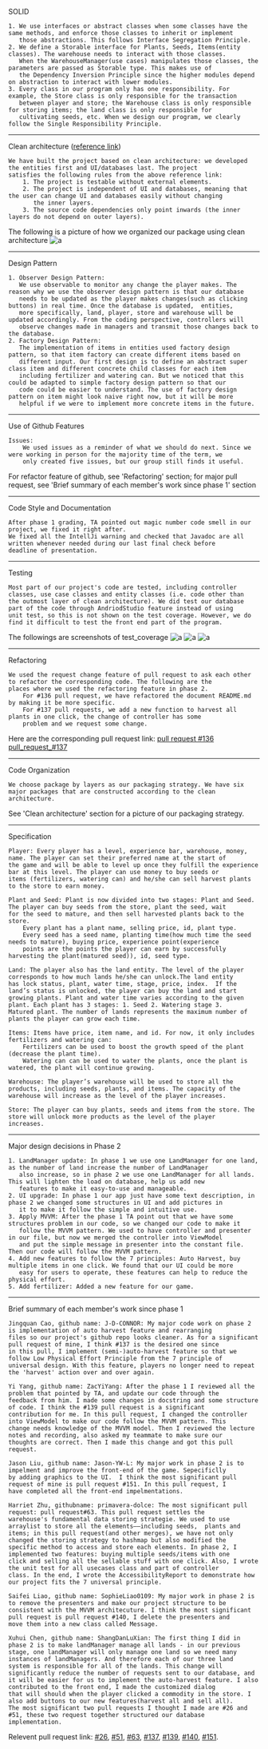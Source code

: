 
SOLID

    1. We use interfaces or abstract classes when some classes have the same methods, and enforce those classes to inherit or implement
       those abstractions. This follows Interface Segregation Principle.
    2. We define a Storable interface for Plants, Seeds, Items(entity classes). The warehouse needs to interact with those classes. 
       When the WarehouseManager(use cases) manipulates those classes, the parameters are passed as Storable type. This makes use of 
       the Dependency Inversion Principle since the higher modules depend on abstraction to interact with lower modules.
    3. Every class in our program only has one responsibility. For example, the Store class is only responsible for the transaction 
       between player and store; the Warehouse class is only responsible for storing items; the land class is only responsible for 
       cultivating seeds, etc. When we design our program, we clearly follow the Single Responsibility Principle.

---

Clean architecture ([reference link](https://blog.cleancoder.com/uncle-bob/2012/08/13/the-clean-architecture.html))

    We have built the project based on clean architecture: we developed the entities first and UI/databases last. The project 
    satisfies the following rules from the above reference link:
        1. The project is testable without external elements.
        2. The project is independent of UI and databases, meaning that the user can change UI and databases easily without changing 
           the inner layers.
        3. The source code dependencies only point inwards (the inner layers do not depend on outer layers).

The following is a picture of how we organized our package using clean architecture
![a](https://github.com/CSC207-UofT/course-project-not-a-team/blob/main/WrittenDocument/Phase2/packaging.jpg)

---

Design Pattern

    1. Observer Design Pattern:
       We use observable to monitor any change the player makes. The reason why we use the observer design pattern is that our database
       needs to be updated as the player makes changes(such as clicking buttons) in real time. Once the database is updated,  entities,
       more specifically, land, player, store and warehouse will be updated accordingly. From the coding perspective, controllers will 
       observe changes made in managers and transmit those changes back to the database. 
    2. Factory Design Pattern:
       The implementation of items in entities used factory design pattern, so that item factory can create different items based on 
       different input. Our first design is to define an abstract super class item and different concrete child classes for each item 
       including fertilizer and watering can. But we noticed that this could be adapted to simple factory design pattern so that our 
       code could be easier to understand. The use of factory design pattern on item might look naive right now, but it will be more
       helpful if we were to implement more concrete items in the future.

---

Use of Github Features

    Issues: 
        We used issues as a reminder of what we should do next. Since we were working in person for the majority time of the term, we 
        only created five issues, but our group still finds it useful.
 
 For refactor feature of github, see 'Refactoring' section; for major pull request, see 'Brief summary of each member's work since phase 1' section
 
---

Code Style and Documentation

    After phase 1 grading, TA pointed out magic number code smell in our project, we fixed it right after.
    We fixed all the IntellJi warning and checked that Javadoc are all written whenever needed during our last final check before
    deadline of presentation.

---

Testing

    Most part of our project's code are tested, including controller classes, use case classes and entity classes (i.e. code other than
    the outmost layer of clean architecture). We did test our database part of the code through AndriodStudio feature instead of using 
    unit test, so this is not shown on the test coverage. However, we do find it difficult to test the front end part of the program.
 
The followings are screenshots of test_coverage
![a](https://github.com/CSC207-UofT/course-project-not-a-team/blob/main/WrittenDocument/Phase2/test_coverage/test1.png)
![a](https://github.com/CSC207-UofT/course-project-not-a-team/blob/main/WrittenDocument/Phase2/test_coverage/test2.png)
![a](https://github.com/CSC207-UofT/course-project-not-a-team/blob/main/WrittenDocument/Phase2/test_coverage/test3.png)

---

Refactoring

    We used the request change feature of pull request to ask each other to refactor the corresponding code. The following are the 
    places where we used the refactoring feature in phase 2.
        For #136 pull request, we have refactored the document README.md by making it be more specific.
        For #137 pull requests, we add a new function to harvest all plants in one click, the change of controller has some 
        problem and we request some change.

Here are the corresponding pull request link: [pull request #136](https://github.com/CSC207-UofT/course-project-not-a-team/pull/136) 
[pull_request_#137](https://github.com/CSC207-UofT/course-project-not-a-team/pull/137)

---

Code Organization

    We choose package by layers as our packaging strategy. We have six major packages that are constructed according to the clean
    architecture.

See 'Clean architecture' section for a picture of our packaging strategy.

---

Specification

    Player: Every player has a level, experience bar, warehouse, money, name. The player can set their preferred name at the start of 
    the game and will be able to level up once they fulfill the experience bar at this level. The player can use money to buy seeds or 
    items (fertilizers, watering can) and he/she can sell harvest plants to the store to earn money. 
    
    Plant and Seed: Plant is now divided into two stages: Plant and Seed. The player can buy seeds from the store, plant the seed, wait
    for the seed to mature, and then sell harvested plants back to the store. 
        Every plant has a plant name, selling price, id, plant type. 
        Every seed has a seed name, planting time(how much time the seed needs to mature), buying price, experience point(experience 
        points are the points the player can earn by successfully harvesting the plant(matured seed)), id, seed type.
        
    Land: The player also has the land entity. The level of the player corresponds to how much lands he/she can unlock.The land entity 
    has lock status, plant, water time, stage, price, index.  If the land’s status is unlocked, the player can buy the land and start 
    growing plants. Plant and water time varies according to the given plant. Each plant has 3 stages: 1. Seed 2. Watering stage 3. 
    Matured plant. The number of lands represents the maximum number of plants the player can grow each time. 
    
    Items: Items have price, item name, and id. For now, it only includes fertilizers and watering can:
        Fertilizers can be used to boost the growth speed of the plant (decrease the plant time).
        Watering can can be used to water the plants, once the plant is watered, the plant will continue growing.

    Warehouse: The player’s warehouse will be used to store all the products, including seeds, plants, and items. The capacity of the 
    warehouse will increase as the level of the player increases.

    Store: The player can buy plants, seeds and items from the store. The store will unlock more products as the level of the player 
    increases.

---

Major design decisions in Phase 2

    1. LandManager update: In phase 1 we use one LandManager for one land, as the number of land increase the number of LandManager 
       also increase, so in phase 2 we use one LandManager for all lands. This will lighten the load on database, help us add new 
       features to make it easy-to-use and manageable.
    2. UI upgrade: In phase 1 our app just have some text description, in phase 2 we changed some structures in UI and add pictures in
       it to make it follow the simple and intuitive use.
    3. Apply MVVM: After the phase 1 TA point out that we have some structures problem in our code, so we changed our code to make it 
       follow the MVVM pattern. We used to have controller and presenter in our file, but now we merged the controller into ViewModel 
       and put the simple message in presenter into the constant file. Then our code will follow the MVVM pattern.
    4. Add new features to follow the 7 principles: Auto Harvest, buy multiple items in one click. We found that our UI could be more 
       easy for users to operate, these features can help to reduce the physical effort.
    5. Add fertilizer: Added a new feature for our game.

---

Brief summary of each member's work since phase 1

    Jingquan Cao, github name: J-D-CONNOR: My major code work on phase 2 is implementation of auto harvest feature and rearranging 
    files so our project's github repo looks cleaner. As for a significant pull request of mine, I think #137 is the desired one since 
    in this pull, I implement (semi-)auto-harvest feature so that we follow Low Physical Effort Principle from the 7 principle of 
    universal design. With this feature, players no longer need to repeat the 'harvest' action over and over again.
    
    Yi Yang, github name: ZacYiYang: After the phase 1 I reviewed all the problem that pointed by TA, and update our code through the 
    feedback from him. I made some changes in docstring and some structure of code. I think the #139 pull request is a significant 
    contribution for me. In this pull request, I changed the controller into ViewModel to make our code follow the MVVM pattern. This 
    change needs knowledge of the MVVM model. Then I reviewed the lecture notes and recording, also asked my teammate to make sure our 
    thoughts are correct. Then I made this change and got this pull request.
    
    Jason Liu, github name: Jason-YW-L: My major work in phase 2 is to impelment and improve the front-end of the game. Sepecificlly 
    by adding graphics to the UI.  I think the most significant pull request of mine is pull request #151. In this pull request, I
    have completed all the front-end impelmentations.
    
    Harriet Zhu, githubname: primavera-dolce: The most significant pull request: pull request#63. This pull request settles the 
    warehouse's fundamental data storing strategie. We used to use arraylist to store all the elements——including seeds,  plants and 
    items; in this pull request(and other merges), we have not only changed the storing strategy to hashmap but also modified the 
    specific method to access and store each elements. In phase 2, I implemented two features: buying multiple seeds/items with one 
    click and selling all the sellable stuff with one click. Also, I wrote the unit test for all usecases class and part of controller 
    class. In the end, I wrote the AccessibilityReport to demonstrate how our project fits the 7 universal principle.
    
    Saifei Liao, github name: SophieLiao0109: My major work in phase 2 is to remove the presenters and make our project structure to be
    consistent with the MVVM architecuture. I think the most significant pull request is pull request #140, I delete the presenters and
    move them into a new class called Message.

    Xuhui Chen, github name: ShangDanLuXian: The first thing I did in phase 2 is to make landManager manage all lands - in our previous
    stage, one landManager will only manage one land so we need many instances of landManagers. And therefore each of our three land 
    system is responsible for all of the lands. This change will significantly reduce the number of requests sent to our database, and 
    it will be easier for us to implement the auto-harvest feature. I also contributed to the front end, I made the customized dialog 
    that will should when the player clicked a commodity in the store. I also add buttons to our new features(harvest all and sell all). 
    The most significant two pull requests I thought I made are #26 and #51, these two request together structured our database 
    implementation.
    
    
Relevent pull request link: 
[#26](https://github.com/CSC207-UofT/course-project-not-a-team/pull/26),
[#51](https://github.com/CSC207-UofT/course-project-not-a-team/pull/51),
[#63](https://github.com/CSC207-UofT/course-project-not-a-team/pull/63),
[#137](https://github.com/CSC207-UofT/course-project-not-a-team/pull/137), 
[#139](https://github.com/CSC207-UofT/course-project-not-a-team/pull/139),
[#140](https://github.com/CSC207-UofT/course-project-not-a-team/pull/140),
[#151](https://github.com/CSC207-UofT/course-project-not-a-team/pull/151).
